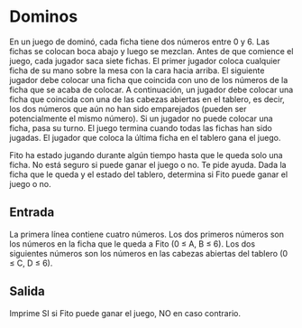 # Dominos

En un juego de dominó, cada ficha tiene dos números entre 0 y 6. Las fichas se colocan boca abajo y luego se mezclan. Antes de que comience el juego, cada jugador saca siete fichas. El primer jugador coloca cualquier ficha de su mano sobre la mesa con la cara hacia arriba. El siguiente jugador debe colocar una ficha que coincida con uno de los números de la ficha que se acaba de colocar. A continuación, un jugador debe colocar una ficha que coincida con una de las cabezas abiertas en el tablero, es decir, los dos números que aún no han sido emparejados (pueden ser potencialmente el mismo número). Si un jugador no puede colocar una ficha, pasa su turno. El juego termina cuando todas las fichas han sido jugadas. El jugador que coloca la última ficha en el tablero gana el juego.

Fito ha estado jugando durante algún tiempo hasta que le queda solo una ficha. No está seguro si puede ganar el juego o no. Te pide ayuda. Dada la ficha que le queda y el estado del tablero, determina si Fito puede ganar el juego o no.

## Entrada

La primera línea contiene cuatro números. Los dos primeros números son los números en la ficha que le queda a Fito (0 ≤ A, B ≤ 6). Los dos siguientes números son los números en las cabezas abiertas del tablero (0 ≤ C, D ≤ 6).

## Salida

Imprime SI si Fito puede ganar el juego, NO en caso contrario.

